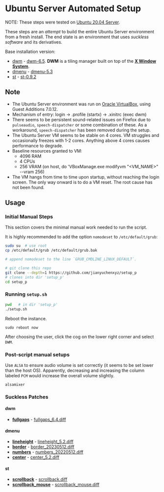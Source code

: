 # Ubuntu Server Automated Setup

NOTE: These steps were tested on [Ubuntu 20.04 Server](https://ubuntu.com/download/server).

These steps are an _attempt_ to build the entire Ubuntu Server environment from a fresh install. The end state is an environment that uses _suckless software_ and its derivatives.

Base installation version:

* [dwm](https://dwm.suckless.org) - [dwm-6.5](https://dl.suckless.org/dwm/dwm-6.5.tar.gz). **DWM** is a tiling manager built on top of the [**X Window System**](https://en.wikipedia.org/wiki/X_Window_System).
* [dmenu](https://tools.suckless.org/dmenu) - [dmenu-5.3](https://dl.suckless.org/tools/dmenu-5.3.tar.gz)
* [st](https://st.suckless.org) - [st-0.9.2](https://dl.suckless.org/st/st-0.9.2.tar.gz)

## Note

* The Ubuntu Server environment was run on [Oracle VirtualBox](https://www.virtualbox.org), using Guest Additions 7.0.12.
* Mechanism of entry: login -> .profile (startx) -> .xinitrc (exec dwm)
* There seems to be persistent sound-related issues on Firefox due to `pulseaudio`, `speech-dispatcher` or some combination of these. As a workaround, `speech-dispatcher` has been removed during the setup.
* The Ubuntu Server VM seems to be stable on 4 cores. VM struggles and occasionally freezes with 1-2 cores. Anything above 4 cores causes performance to degrade.
* Baseline resources granted to VM:
  * 4096 RAM
  * 4 CPUs
  * 256 VRAM (on host, do 'VBoxManage.exe modifyvm "<VM_NAME>" --vram 256)
* The VM hangs from time to time upon startup, without reaching the login screen. The only way onward is to do a VM reset. The root cause has not been found.

## Usage

### Initial Manual Steps

This section covers the minimal manual work needed to run the script.

It is highly recommended to add the option `nomodeset` to `/etc/default/grub`:

```bash
sudo su  # use root
cp /etc/default/grub /etc/default/grub.bak

# append nomodeset to the line `GRUB_CMDLINE_LINUX_DEFAULT`.
```

```bash
# git clone this repo
git clone --depth=1 https://github.com/jianyuchenxyz/setup_p
# clones into dir 'setup_p'
cd setup_p
```

### Running `setup.sh`

```bash
pwd   # in dir 'setup_p'
./setup.sh
```

Reboot the instance.

```
sudo reboot now
```

After choosing the user, click the cog on the lower right corner and select `DWM`.

### Post-script manual setups

Use `ALSA` to ensure audio volume is set correctly (it seems to be set lower than the host OS). Apparently, decreasing and increasing the column labeled `PCM` would increase the overall volume slightly.

```
alsamixer
```

### Suckless Patches

#### dwm

* [**fullgaps**](https://dwm.suckless.org/patches/fullgaps) - [fullgaps_6.4.diff](suckless/dwm-0.6.5/patches/fullgaps_6.4.diff)

#### dmenu

* [**lineheight**](https://tools.suckless.org/dmenu/patches/line-height) - [lineheight_5.2.diff](suckless/dmenu-5.3/patches/lineheight_5.2.diff)
* [**border**](https://tools.suckless.org/dmenu/patches/border) - [border_20230512.diff](suckless/dmenu-5.3/patches/border_20230512.diff)
* [**numbers**](https://tools.suckless.org/dmenu/patches/numbers) - [numbers_20220512.diff](suckless/dmenu-5.3/patches/numbers_20220512.diff)
* [**center**](https://tools.suckless.org/dmenu/patches/center) - [center_5.2.diff](suckless/dmenu-5.3/patches/center_5.2.diff)

#### st

* [**scrollback**](https://st.suckless.org/patches/scrollback) - [scrollback.diff](suckless/st-0.9.2/patches/scrollback.diff)
* [**scrollback_mouse**](https://st.suckless.org/patches/scrollback) - [scrollback_mouse.diff](suckless/st-0.9.2/patches/scrollback_mouse.diff)

